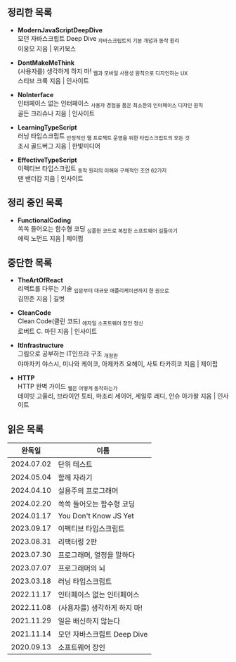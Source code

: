 ## 정리한 목록

- **ModernJavaScriptDeepDive**  
  모던 자바스크립트 Deep Dive <sub>자바스크립트의 기본 개념과 동작 원리</sub>  
  이웅모 지음 | 위키북스

- **DontMakeMeThink**  
  (사용자를) 생각하게 하지 마! <sub>웹과 모바일 사용성 원칙으로 디자인하는 UX</sub>  
  스티브 크룩 지음 | 인사이트

- **NoInterface**  
  인터페이스 없는 인터페이스 <sub>사용자 경험을 품은 최소한의 인터페이스 디자인 원칙</sub>  
  골든 크리슈나 지음 | 인사이트

- **LearningTypeScript**  
  러닝 타입스크립트 <sub>안정적인 웹 프로젝트 운영을 위한 타입스크립트의 모든 것</sub>  
  조시 골드버그 지음 | 한빛미디어

- **EffectiveTypeScript**  
  이펙티브 타입스크립트 <sub>동작 원리의 이해와 구체적인 조언 62가지</sub>  
  댄 밴더캄 지음 | 인사이트

## 정리 중인 목록

- **FunctionalCoding**  
  쏙쏙 들어오는 함수형 코딩 <sub>심플한 코드로 복잡한 소프트웨어 길들이기</sub>  
  에릭 노먼드 지음 | 제이펍

## 중단한 목록

- **TheArtOfReact**  
  리액트를 다루는 기술 <sub>입문부터 대규모 애플리케이션까지 한 권으로</sub>  
  김민준 지음 | 길벗

- **CleanCode**  
  Clean Code(클린 코드) <sub>애자일 소프트웨어 장인 정신</sub>  
  로버트 C. 마틴 지음 | 인사이트

- **ItInfrastructure**  
  그림으로 공부하는 IT인프라 구조 <sub>개정판</sub>  
  야마자키 야스시, 미나와 케이코, 아제카츠 요헤이, 사토 타카히코 지음 | 제이펍

- **HTTP**  
  HTTP 완벽 가이드 <sub>웹은 어떻게 동작하는가</sub>  
  데이빗 고울리, 브라이언 토티, 마조리 세이어, 세일루 레디, 안슈 아가왈 지음 | 인사이트

## 읽은 목록

| 완독일     | 이름                         |
| ---------- | ---------------------------- |
| 2024.07.02 | 단위 테스트                  |
| 2024.05.04 | 함께 자라기                  |
| 2024.04.10 | 실용주의 프로그래머          |
| 2024.02.20 | 쏙쏙 들어오는 함수형 코딩    |
| 2024.01.17 | You Don't Know JS Yet        |
| 2023.09.17 | 이펙티브 타입스크립트        |
| 2023.08.31 | 리팩터링 2판                 |
| 2023.07.30 | 프로그래머, 열정을 말하다    |
| 2023.07.07 | 프로그래머의 뇌              |
| 2023.03.18 | 러닝 타입스크립트            |
| 2022.11.17 | 인터페이스 없는 인터페이스   |
| 2022.11.08 | (사용자를) 생각하게 하지 마! |
| 2021.11.29 | 일은 배신하지 않는다         |
| 2021.11.14 | 모던 자바스크립트 Deep Dive  |
| 2020.09.13 | 소프트웨어 장인              |
